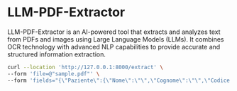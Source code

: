 # LLM-PDF-Extractor
LLM-PDF-Extractor is an AI-powered tool that extracts and analyzes text from PDFs and images using Large Language Models (LLMs). It combines OCR technology with advanced NLP capabilities to provide accurate and structured information extraction.

```bash
curl --location 'http://127.0.0.1:8000/extract' \
--form 'file=@"sample.pdf"' \
--form 'fields="{\"Paziente\":{\"Nome\":\"\",\"Cognome\":\"\",\"Codice Fiscale\":\"\",\"Medico\":[],\"NATO A\":\"\",\"IL\":\"\"}}"'
```